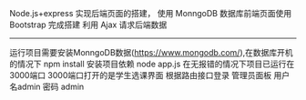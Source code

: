 Node.js+express 实现后端页面的搭建，
使用 MonngoDB 数据库前端页面使用 Bootstrap 完成搭建
利用 Ajax 请求后端数据
************************************************************
运行项目需要安装MonngoDB数据(https://www.mongodb.com/),在数据库开机的情况下
npm install  安装项目依赖
node app.js 在无报错的情况下项目已运行在3000端口 3000端口打开的是学生选课界面
根据路由接口登录 管理员面板 用户名admin 密码 admin 
